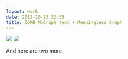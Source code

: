 ```yaml
---
layout: work
date: 2012-10-23 22:55
title: OOKB MoGraph text + Meaningless Graph
---
```


![](https://dl.dropbox.com/s/u4hgqjnrplnbtmx/OOKB-Mograph.gif)
![](https://dl.dropbox.com/s/3ozmqp1959ui6mo/OOKB-Graph.gif)

And here are two more.